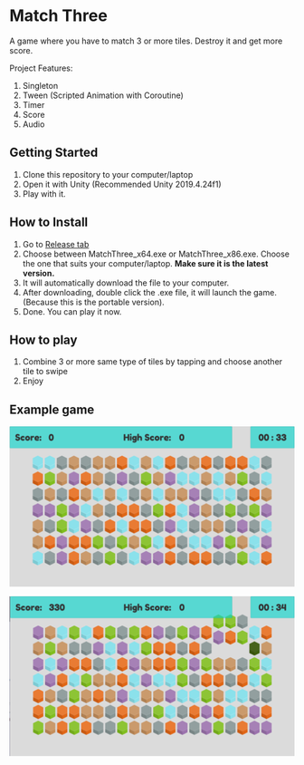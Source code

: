 ﻿# Match Three

A game where you have to match 3 or more tiles. Destroy it and get more score.

Project Features:
1. Singleton
1. Tween (Scripted Animation with Coroutine)
1. Timer
1. Score
1. Audio

## Getting Started
1. Clone this repository to your computer/laptop
1. Open it with Unity (Recommended Unity 2019.4.24f1)
1. Play with it.

## How to Install
1. Go to [Release tab](https://github.com/alfianAH/match-three-hexagon/releases)
2. Choose between MatchThree_x64.exe or MatchThree_x86.exe. Choose the one that suits your computer/laptop. **Make sure it is the latest version.**
3. It will automatically download the file to your computer.
4. After downloading, double click the .exe file, it will launch the game. (Because this is the portable version).
5. Done. You can play it now.

## How to play
1. Combine 3 or more same type of tiles by tapping and choose another tile to swipe
1. Enjoy

## Example game

![Gameplay](/images/gameplay1.PNG)

![Gameplay](/images/gameplay2.PNG)